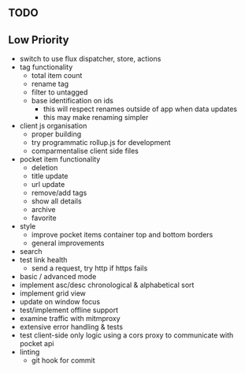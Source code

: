 TODO
---

## Low Priority
- switch to use flux dispatcher, store, actions
- tag functionality
  - total item count
  - rename tag
  - filter to untagged
  - base identification on ids
    - this will respect renames outside of app when data updates
    - this may make renaming simpler
- client js organisation
  - proper building
  - try programmatic rollup.js for development
  - comparmentalise client side files
- pocket item functionality
  - deletion
  - title update
  - url update
  - remove/add tags
  - show all details
  - archive
  - favorite
- style
  - improve pocket items container top and bottom borders
  - general improvements
- search
- test link health
  - send a request, try http if https fails
- basic / advanced mode
- implement asc/desc chronological & alphabetical sort
- implement grid view
- update on window focus
- test/implement offline support
- examine traffic with mitmproxy
- extensive error handling & tests
- test client-side only logic using a cors proxy to communicate with pocket api
- linting
  - git hook for commit